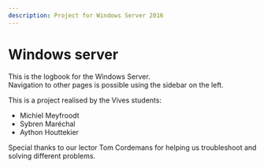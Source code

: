 ```yaml
---
description: Project for Windows Server 2016
---
```


# Windows server

This is the logbook for the Windows Server.  
Navigation to other pages is possible using the sidebar on the left.

This is a project realised by the Vives students:

* Michiel Meyfroodt
* Sybren Maréchal
* Aython Houttekier

Special thanks to our lector Tom Cordemans for helping us troubleshoot and solving different problems.

